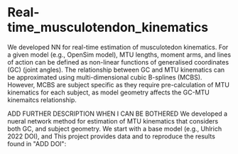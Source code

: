 # Real-time_musculotendon_kinematics
We developed NN for real-time estimation of musculotedon kinematics.
For a given model (e.g., OpenSim model), MTU lengths, moment arms, and lines of action can be defined as non-linear functions of generalised coordinates (GC) (joint angles). The relationship between GC and MTU kinematics can be approximated using multi-dimensional cubic B-splines (MCBS). However, MCBS are subject specific as they require pre-calculation of MTU kinematics for each subject, as model geometry affects the GC-MTU kinemaitcs relationship.

ADD FURTHER DESCRIPTION WHEN I CAN BE BOTHERED
We developed a nueral network method for estimation of MTU kinematics that considers both GC, and subject geometry.
We start with a base model (e.g., Uhlrich 2022 DOI), and
This project provides data and to reproduce the results found in "ADD DOI":
